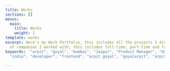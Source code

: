 ```yaml
---
title: Works
sections: []
menus:
  main:
    title: Works
    weight: 1
template: works
excerpt: Here's my Work Portfolio, this includes all the projects I did as a part
  of companies I worked with, this includes full-time, part-time and freelance works.
keywords: '"arpit", "goyal", "mumbai", "Jaipur", "Product Manager", "UX designer",
  "india", "developer", "frontend", "arpit goyal", "goyalarpit", "arpitgoyal"'

---
```

